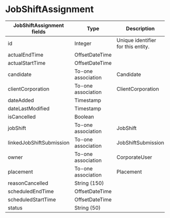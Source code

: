 # JobShiftAssignment



<table>
    <colgroup>
        <col width="20%" />
        <col width="20%" />
        <col width="20%" />
        <col width="20%" />
        <col width="20%" />
    </colgroup>
    <thead>
        <tr class="header">
            <th>JobShiftAssignment fields</th>
            <th>Type</th>
            <th>Description</th>
            <th>Not null</th>
            <th>Read-only</th>
        </tr>
    </thead>
    <tbody>
        <tr class="even">
            <td>id</td>
            <td>Integer</td>
            <td>Unique identifier for this entity.</td>
            <td>X</td>
            <td>X</td>
        </tr>
        <tr class="odd">
            <td>actualEndTime</td>
            <td>OffsetDateTime</td>
            <td></td>
            <td></td>
            <td></td>
        </tr>
        <tr class="even">
            <td>actualStartTime</td>
            <td>OffsetDateTime</td>
            <td></td>
            <td></td>
            <td></td>
        </tr>
        <tr class="odd">
            <td>candidate</td>
            <td>To-one association</td>
            <td>Candidate</td>
            <td>X</td>
            <td></td>
        </tr>
        <tr class="even">
            <td>clientCorporation</td>
            <td>To-one association</td>
            <td>ClientCorporation</td>
            <td>X</td>
            <td></td>
        </tr>
        <tr class="odd">
            <td>dateAdded</td>
            <td>Timestamp</td>
            <td></td>
            <td>X</td>
            <td>X</td>
        </tr>
        <tr class="even">
            <td>dateLastModified</td>
            <td>Timestamp</td>
            <td></td>
            <td>X</td>
            <td>X</td>
        </tr>
        <tr class="odd">
            <td>isCancelled</td>
            <td>Boolean</td>
            <td></td>
            <td></td>
            <td></td>
        </tr>
        <tr class="even">
            <td>jobShift</td>
            <td>To-one association</td>
            <td>JobShift</td>
            <td>X</td>
            <td></td>
        </tr>
        <tr class="odd">
            <td>linkedJobShiftSubmission</td>
            <td>To-one association</td>
            <td>JobShiftSubmission</td>
            <td></td>
            <td></td>
        </tr>
        <tr class="even">
            <td>owner</td>
            <td>To-one association</td>
            <td>CorporateUser</td>
            <td>X</td>
            <td></td>
        </tr>
        <tr class="odd">
            <td>placement</td>
            <td>To-one association</td>
            <td>Placement</td>
            <td></td>
            <td></td>
        </tr>
        <tr class="even">
            <td>reasonCancelled</td>
            <td>String (150)</td>
            <td></td>
            <td></td>
            <td></td>
        </tr>
        <tr class="odd">
            <td>scheduledEndTime</td>
            <td>OffsetDateTime</td>
            <td></td>
            <td></td>
            <td></td>
        </tr>
        <tr class="even">
            <td>scheduledStartTime</td>
            <td>OffsetDateTime</td>
            <td></td>
            <td>X</td>
            <td></td>
        </tr>
        <tr class="odd">
            <td>status</td>
            <td>String (50)</td>
            <td></td>
            <td></td>
            <td></td>
        </tr>
    </tbody>
</table>

